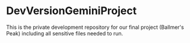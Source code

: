# DevVersionGeminiProject
This is the private development repository for our final project (Ballmer's Peak) including all sensitive files needed to run.
